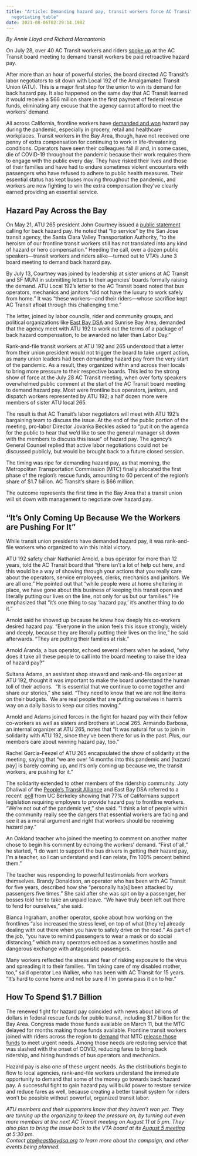 ```yaml
---
title: "Article: Demanding hazard pay, transit workers force AC Transit to the
  negotiating table"
date: 2021-08-06T02:29:14.190Z
---
```

<!--StartFragment-->

*By Annie Lloyd and Richard Marcantonio*

On July 28, over 40 AC Transit workers and riders [spoke up](http://actransit.granicus.com/player/clip/555?view_id=2&redirect=true) at the AC Transit board meeting to demand transit workers be paid retroactive hazard pay. 

After more than an hour of powerful stories, the board directed AC Transit’s labor negotiators to sit down with Local 192 of the Amalgamated Transit Union (ATU). This is a major first step for the union to win its demand for back hazard pay. It also happened on the same day that AC Transit learned it would receive a $66 million share in the first payment of federal rescue funds, eliminating any excuse that the agency cannot afford to meet the workers’ demand.

All across California, frontline workers have [demanded and won](https://leginfo.legislature.ca.gov/faces/billNavClient.xhtml?bill_id=202120220AB650) hazard pay during the pandemic, especially in grocery, retail and healthcare workplaces. Transit workers in the Bay Area, though, have not received one penny of extra compensation for continuing to work in life-threatening conditions. Operators have seen their colleagues fall ill and, in some cases, die of COVID-19 throughout the pandemic because their work requires them to engage with the public every day. They have risked their lives and those of their families and have had to endure sometimes violent encounters with passengers who have refused to adhere to public health measures. Their essential status has kept buses moving throughout the pandemic, and workers are now fighting to win the extra compensation they’ve clearly earned providing an essential service.

## **Hazard Pay Across the Bay**

On May 21, ATU 265 president John Courtney issued a [public statement](http://atulocal265.org/) calling for back hazard pay. He noted that “lip service” by the San Jose transit agency, the Santa Clara Valley Transportation Authority, “to the heroism of our frontline transit workers still has not translated into any kind of hazard or hero compensation.” Heeding the call, over a dozen public speakers—transit workers and riders alike—turned out to VTA’s June 3 board meeting to demand back hazard pay. 

By July 13, Courtney was joined by leadership at sister unions at AC Transit and SF MUNI in submitting letters to their agencies’ boards formally raising the demand. ATU Local 192’s letter to the AC Transit board noted that bus operators, mechanics and janitors “did not have the luxury to work safely from home.” It was “these workers—and their riders—whose sacrifice kept AC Transit afloat through this challenging time.” 

The letter, joined by labor councils, rider and community groups, and political organizations like [East Bay DSA](https://www.eastbaydsa.org/) and Sunrise Bay Area, demanded that the agency meet with ATU 192 to work out the terms of a package of back hazard compensation, to be awarded no later than Labor Day.” 

Rank-and-file transit workers at ATU 192 and 265 understood that a letter from their union president would not trigger the board to take urgent action, as many union leaders had been demanding hazard pay from the very start of the pandemic. As a result, they organized within and across their locals to bring more pressure to their respective boards. This led to the strong show of force at the July 28 AC Transit meeting, when over forty speakers overwhelmed public comment at the start of the AC Transit board meeting to demand hazard pay. Most were frontline bus operators, janitors, and dispatch workers represented by ATU 192; a half dozen more were members of sister ATU local 265. 

The result is that AC Transit’s labor negotiators will meet with ATU 192’s bargaining team to discuss the issue. At the end of the public portion of the meeting, pro-labor Director Jovanka Beckles asked to “put it on the agenda for the public to hear that we’d like to see the general manager sit down with the members to discuss this issue” of hazard pay. The agency’s General Counsel replied that active labor negotiations could not be discussed publicly, but would be brought back to a future closed session.

The timing was ripe for demanding hazard pay, as that morning, the Metropolitan Transportation Commission (MTC) finally allocated the first phase of the region’s rescue funds, amounting to 60 percent of the region’s share of $1.7 billion. AC Transit’s share is $66 million. 

The outcome represents the first time in the Bay Area that a transit union will sit down with management to negotiate over hazard pay.

## **“It’s Only Coming Up Because We the Workers are Pushing For It”**

While transit union presidents have demanded hazard pay, it was rank-and-file workers who organized to win this initial victory. 

ATU 192 safety chair Nathaniel Arnold, a bus operator for more than 12 years, told the AC Transit board that “there isn’t a lot of help out here, and this would be a way of showing through your actions that you really care about the operators, service employees, clerks, mechanics and janitors. We are all one.” He pointed out that “while people were at home sheltering in place, we have gone about this business of keeping this transit open and literally putting our lives on the line, not only for us but our families.” He emphasized that “it’s one thing to say ‘hazard pay,’ it’s another thing to do it.” 

Arnold said he showed up because he knew how deeply his co-workers desired hazard pay. “Everyone in the union feels this issue strongly, widely and deeply, because they are literally putting their lives on the line,” he said afterwards. “They are putting their families at risk.”  

Arnold Aranda, a bus operator, echoed several others when he asked, “why does it take all these people to call into the board meeting to raise the idea of hazard pay?” 

Sultana Adams, an assistant shop steward and rank-and-file organizer at ATU 192, thought it was important to make the board understand the human toll of their actions.  “It is essential that we continue to come together and share our stories,” she said. “They need to know that we are not line items on their budgets.  We are real people that are putting ourselves in harm’s way on a daily basis to keep our cities moving.” 

Arnold and Adams joined forces in the fight for hazard pay with their fellow co-workers as well as sisters and brothers at Local 265. Armando Barbosa, an internal organizer at ATU 265, notes that “It was natural for us to join in solidarity with ATU 192, since they’ve been there for us in the past. Plus, our members care about winning hazard pay, too.”

Rachel Garcia-Feezel of ATU 265 encapsulated the show of solidarity at the meeting, saying that “we are over 14 months into this pandemic and \[hazard pay] is barely coming up, and it’s only coming up because we, the transit workers, are pushing for it.”

The solidarity extended to other members of the ridership community. Joty Dhaliwal of the [People’s Transit Alliance](https://peoplestransit.org/) and East Bay DSA referred to a recent  [poll](https://www.latimes.com/california/story/2021-02-23/latino-and-indigenous-californians-are-disproportionately-impacted-by-covid-19) from UC Berkeley showing that 77% of Californians support legislation requiring employers to provide hazard pay to frontline workers. “We’re not out of the pandemic yet,” she said. ”I think a lot of people within the community really see the dangers that essential workers are facing and see it as a moral argument and right that workers should be receiving hazard pay.”

An Oakland teacher who joined the meeting to comment on another matter chose to begin his comment by echoing the workers’ demand. “First of all,” he started, “I do want to support the bus drivers in getting their hazard pay, I’m a teacher, so I can understand and I can relate, I’m 100% percent behind them.” 

The teacher was responding to powerful testimonials from workers themselves. Brandy Donaldson, an operator who has been with AC Transit for five years, described how she “personally ha\[s] been attacked by passengers five times.” She said after she was spit on by a passenger, her bosses told her to take an unpaid leave. “We have truly been left out there to fend for ourselves,” she said.

Bianca Ingraham, another operator, spoke about how working on the frontlines “also increased the stress level, on top of what \[they’re] already dealing with out there when you have to safely drive on the road.” As part of the job, “you have to remind passengers to wear a mask or do social distancing,” which many operators echoed as a sometimes hostile and dangerous exchange with antagonistic passengers.

Many workers reflected the stress and fear of risking exposure to the virus and spreading it to their families. “I’m taking care of my disabled mother, too,” said operator Lea Walker, who has been with AC Transit for 15 years. “It’s hard to come home and not be sure if I’m gonna pass it on to her.”

## **How To Spend $1.7 Billion**

The renewed fight for hazard pay coincided with news about billions of dollars in federal rescue funds for public transit, including $1.7 billion for the Bay Area. Congress made those funds available on March 11, but the MTC delayed for months making those funds available. Frontline transit workers joined with riders across the region to [demand](https://eastbaymajority.com/bay-area-transit-stimulus-bailout-arp-mtc-ac-transit/) that MTC [release those funds](https://www.youtube.com/watch?v=5rPv9oagqGg) to meet urgent needs. Among those needs are restoring service that was slashed with the onset of COVID, reducing fares to bring back ridership, and hiring hundreds of bus operators and mechanics. 

Hazard pay is also one of these urgent needs. As the distributions begin to flow to local agencies, rank-and-file workers understand the immediate opportunity to demand that some of the money go towards back hazard pay. A successful fight to gain hazard pay will build power to restore service and reduce fares as well, because creating a better transit system for riders won’t be possible without powerful, organized transit labor.

*ATU members and their supporters know that they haven’t won yet. They are turning up the organizing to keep the pressure on, by turning out even more members at the next AC Transit meeting on August 11 at 5 pm. They also plan to bring the issue back to the VTA board at its [August 5 meeting](http://santaclaravta.iqm2.com/Citizens/FileOpen.aspx?Type=14&ID=3308&Inline=True) at 5:30 pm.* \
*Contact [pta@eastbaydsa.org](mailto:pta@eastbaydsa.org) to learn more about the campaign, and other events being planned.*

<!--EndFragment-->